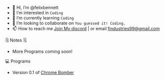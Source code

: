 - 👋 Hi, I’m @felixbennett
- 👀 I’m interested in ```Coding```
- 🌱 I’m currently learning ```Coding```
- 💞️ I’m looking to collaborate on ```You guessed it! Coding.```
- 📫 How to reach me [Join My discord](https://discord.com/invite/aqA34xCkvk) | or email findustries99@gmail.com


<!---
felixbennett/felixbennett is a ✨ special ✨ repository because its `README.md` (this file) appears on your GitHub profile.
You can click the Preview link to take a look at your changes.
--->
🗒️ Notes 🗒️
- More Programs coming soon!

💻 Programs
- Version 0.1 of [Chrome Bomber](https://github.com/felixbennett/chromebomber)
